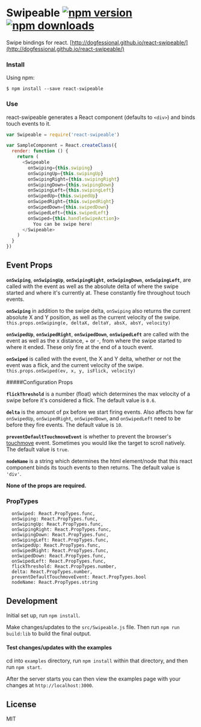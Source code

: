 # Swipeable [![npm version](https://img.shields.io/npm/v/react-swipeable.svg?style=flat-square)](https://www.npmjs.com/package/react-swipeable) [![npm downloads](https://img.shields.io/npm/dm/react-swipeable.svg?style=flat-square)](https://www.npmjs.com/package/react-swipeable)
Swipe bindings for react.
[http://dogfessional.github.io/react-swipeable/](http://dogfessional.github.io/react-swipeable/)

### Install
Using npm:
```console
$ npm install --save react-swipeable
```

### Use

react-swipeable generates a React component (defaults to `<div>`) and binds touch events to it.

```js
var Swipeable = require('react-swipeable')

var SampleComponent = React.createClass({
  render: function () {
    return (
      <Swipeable
        onSwiping={this.swiping}
        onSwipingUp={this.swipingUp}
        onSwipingRight={this.swipingRight}
        onSwipingDown={this.swipingDown}
        onSwipingLeft={this.swipingLeft}
        onSwipedUp={this.swipedUp}
        onSwipedRight={this.swipedRight}
        onSwipedDown={this.swipedDown}
        onSwipedLeft={this.swipedLeft}
        onSwiped={this.handleSwipeAction}>
          You can be swipe here!
      </Swipeable>
    )
  }
})
```

## Event Props

**`onSwiping`**, **`onSwipingUp`**, **`onSwipingRight`**, **`onSwipingDown`**, **`onSwipingLeft`**, are called with the event
as well as the absolute delta of where the swipe started and where it's currently at. These constantly fire throughout touch events.

**`onSwiping`** in addition to the swipe delta, `onSwiping` also returns the current absolute X and Y position, as well as the current velocity of the swipe. `this.props.onSwiping(e, deltaX, deltaY, absX, absY, velocity)`

**`onSwipedUp`**, **`onSwipedRight`**, **`onSwipedDown`**, **`onSwipedLeft`** are called with the event
as well as the x distance, + or -, from where the swipe started to where it ended. These only fire at the end of a touch event.

**`onSwiped`** is called with the event, the X and Y delta, whether or not the event was a flick, and the current velocity of the swipe. `this.props.onSwiped(ev, x, y, isFlick, velocity)`

#####Configuration Props

**`flickThreshold`** is a number (float) which determines the max velocity of a swipe before it's considered a flick. The default value is `0.6`.

**`delta`** is the amount of px before we start firing events. Also affects how far `onSwipedUp`, `onSwipedRight`, `onSwipedDown`, and `onSwipedLeft` need to be before they fire events. The default value is `10`.

**`preventDefaultTouchmoveEvent`** is whether to prevent the browser's [touchmove](https://developer.mozilla.org/en-US/docs/Web/Events/touchmove) event.  Sometimes you would like the target to scroll natively.  The default value is `true`.

**`nodeName`** is a string which determines the html element/node that this react component binds its touch events to then returns. The default value is `'div'`.

**None of the props are required.**
### PropTypes

```
  onSwiped: React.PropTypes.func,
  onSwiping: React.PropTypes.func,
  onSwipingUp: React.PropTypes.func,
  onSwipingRight: React.PropTypes.func,
  onSwipingDown: React.PropTypes.func,
  onSwipingLeft: React.PropTypes.func,
  onSwipedUp: React.PropTypes.func,
  onSwipedRight: React.PropTypes.func,
  onSwipedDown: React.PropTypes.func,
  onSwipedLeft: React.PropTypes.func,
  flickThreshold: React.PropTypes.number,
  delta: React.PropTypes.number,
  preventDefaultTouchmoveEvent: React.PropTypes.bool
  nodeName: React.PropTypes.string
```

## Development

Initial set up, run `npm install`.

Make changes/updates to the `src/Swipeable.js` file. Then run `npm run build:lib` to build the final output.

#### Test changes/updates with the examples

cd into `examples` directory, run `npm install` within that directory, and then run `npm start`.

After the server starts you can then view the examples page with your changes at `http://localhost:3000`.

## License

MIT
